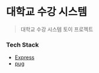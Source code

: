 # 대학교 수강 시스템
> 대학교 수강 시스템 토이 프로젝트

### Tech Stack
- [Express](https://expressjs.com/ko/)
- [pug](https://pugjs.org/api/getting-started.html)